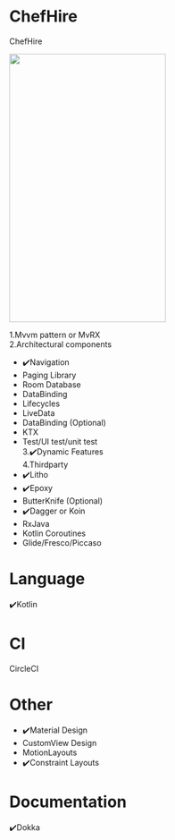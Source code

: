# ChefHire
ChefHire

<img height="480" width="280" src="https://github.com/prasad091/ChefHire/blob/master/screenshot/chef_hire.gif?raw=true"/>

1.Mvvm pattern or MvRX              
2.Architectural components
* :heavy_check_mark:Navigation
* Paging Library
* Room Database
* DataBinding
* Lifecycles
* LiveData
* DataBinding (Optional)
* KTX
* Test/UI test/unit test   
3.:heavy_check_mark:Dynamic Features  
4.Thirdparty 
* :heavy_check_mark:Litho
* :heavy_check_mark:Epoxy
* ButterKnife (Optional)
* :heavy_check_mark:Dagger or Koin 
* RxJava
* Kotlin Coroutines
* Glide/Fresco/Piccaso


# Language
:heavy_check_mark:Kotlin

# CI 
CircleCI 

# Other
* :heavy_check_mark:Material Design
* CustomView Design
* MotionLayouts
* :heavy_check_mark:Constraint Layouts

# Documentation
:heavy_check_mark:Dokka
